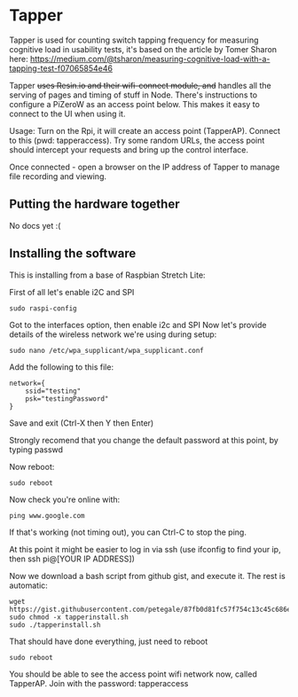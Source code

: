 Tapper
======

Tapper is used for counting switch tapping frequency for measuring cognitive load in usability tests, it's based on the article by Tomer Sharon here: 
https://medium.com/@tsharon/measuring-cognitive-load-with-a-tapping-test-f07065854e46

Tapper ~~uses Resin.io and their wifi-connect module, and~~ handles all the serving of pages and timing of stuff in Node. There's instructions to configure a PiZeroW as an access point below. This makes it easy to connect to the UI when using it.

Usage:
Turn on the Rpi, it will create an access point (TapperAP). Connect to this (pwd: tapperaccess). Try some random URLs, the access point should intercept your requests and bring up the control interface.

Once connected - open a browser on the IP address of Tapper to manage file recording and viewing.

Putting the hardware together
-----------------------------

No docs yet :(

Installing the software
-----------------------

This is installing from a base of Raspbian Stretch Lite:

First of all let's enable i2C and SPI

```
sudo raspi-config
```
Got to the interfaces option, then enable i2c and SPI
Now let's provide details of the wireless network we're using during setup:
```
sudo nano /etc/wpa_supplicant/wpa_supplicant.conf
```

Add the following to this file:
```
network={
    ssid="testing"
    psk="testingPassword"
}
```
Save and exit (Ctrl-X then Y then Enter)

Strongly recomend that you change the default password at this point, by typing passwd

Now reboot:
```
sudo reboot
```
Now check you're online with:
```
ping www.google.com
```
If that's working (not timing out), you can Ctrl-C to stop the ping.

At this point it might be easier to log in via ssh (use ifconfig to find your ip, then ssh pi@[YOUR IP ADDRESS])

Now we download a bash script from github gist, and execute it. The rest is automatic:

```
wget https://gist.githubusercontent.com/petegale/87fb0d81fc57f754c13c45c686ea11d1/raw/48043b8e86067f8db9a8ea2474d7d2e6624c52c1/tapperinstall.sh
sudo chmod -x tapperinstall.sh
sudo ./tapperinstall.sh
```

That should have done everything, just need to reboot

```
sudo reboot
```

You should be able to see the access point wifi network now, called TapperAP. Join with the password: tapperaccess